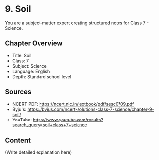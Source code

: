 # 9. Soil

You are a subject-matter expert creating structured notes for Class 7 - Science.

## Chapter Overview
- Title: Soil
- Class: 7
- Subject: Science
- Language: English
- Depth: Standard school level

## Sources
- NCERT PDF: https://ncert.nic.in/textbook/pdf/sesc0709.pdf
- Byju's: https://byjus.com/ncert-solutions-class-7-science/chapter-9-soil/
- YouTube: https://www.youtube.com/results?search_query=soil+class+7+science

## Content
(Write detailed explanation here)
